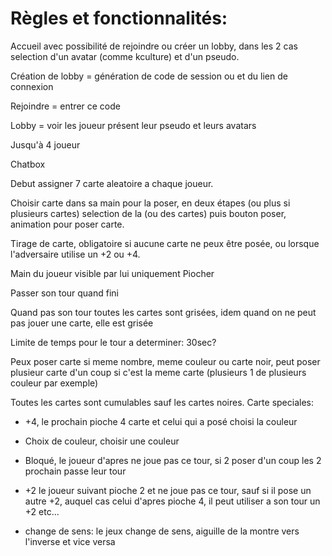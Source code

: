 # Règles et fonctionnalités:

Accueil avec possibilité de rejoindre ou créer un lobby, dans les 2 cas selection d'un avatar (comme kculture) et d'un pseudo.

Création de lobby = génération de code de session ou et du lien de connexion

Rejoindre = entrer ce code

Lobby = voir les joueur présent leur pseudo et leurs avatars

Jusqu'à 4 joueur

Chatbox

Debut assigner 7 carte aleatoire a chaque joueur.

Choisir carte dans sa main pour la poser, en deux étapes (ou plus si plusieurs cartes) selection de la (ou des cartes) puis bouton poser, animation pour poser carte.

Tirage de carte, obligatoire si aucune carte ne peux être posée, ou lorsque l'adversaire utilise un +2 ou +4.

Main du joueur visible par lui uniquement
Piocher

Passer son tour quand fini

Quand pas son tour toutes les cartes sont grisées, idem quand on ne peut pas jouer une carte, elle est grisée

Limite de temps pour le tour a determiner: 30sec?

Peux poser carte si meme nombre, meme couleur ou carte noir, peut poser plusieur carte d'un coup si c'est la meme carte (plusieurs 1 de plusieurs couleur par exemple)

Toutes les cartes sont cumulables sauf les cartes noires.
Carte speciales:

- +4, le prochain pioche 4 carte et celui qui a posé choisi la couleur 

- Choix de couleur, choisir une couleur

- Bloqué, le joueur d'apres ne joue pas ce tour, si 2 poser d'un coup les 2 prochain passe leur tour

- +2 le joueur suivant pioche 2 et ne joue pas ce tour, sauf si il pose un autre +2, auquel cas celui d'apres pioche 4, il peut utiliser a son tour un +2 etc...

- change de sens: le jeux change de sens, aiguille de la montre vers l'inverse et vice versa
